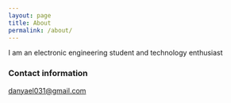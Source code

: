 ```yaml
---
layout: page
title: About
permalink: /about/
---
```


I am an electronic engineering student and technology enthusiast

### Contact information 

[danyael031@gmail.com](mailto:danyael031@gmail.com)

